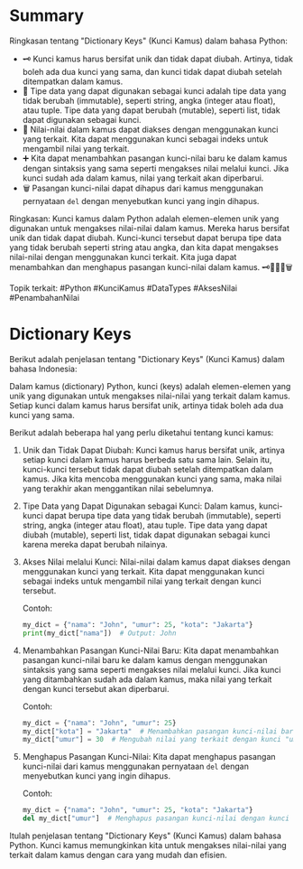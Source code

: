# Summary

Ringkasan tentang "Dictionary Keys" (Kunci Kamus) dalam bahasa Python:

- 🗝️ Kunci kamus harus bersifat unik dan tidak dapat diubah. Artinya, tidak boleh ada dua kunci yang sama, dan kunci tidak dapat diubah setelah ditempatkan dalam kamus.
- 🔢 Tipe data yang dapat digunakan sebagai kunci adalah tipe data yang tidak berubah (immutable), seperti string, angka (integer atau float), atau tuple. Tipe data yang dapat berubah (mutable), seperti list, tidak dapat digunakan sebagai kunci.
- 📖 Nilai-nilai dalam kamus dapat diakses dengan menggunakan kunci yang terkait. Kita dapat menggunakan kunci sebagai indeks untuk mengambil nilai yang terkait.
- ➕ Kita dapat menambahkan pasangan kunci-nilai baru ke dalam kamus dengan sintaksis yang sama seperti mengakses nilai melalui kunci. Jika kunci sudah ada dalam kamus, nilai yang terkait akan diperbarui.
- 🗑️ Pasangan kunci-nilai dapat dihapus dari kamus menggunakan pernyataan `del` dengan menyebutkan kunci yang ingin dihapus.

Ringkasan: Kunci kamus dalam Python adalah elemen-elemen unik yang digunakan untuk mengakses nilai-nilai dalam kamus. Mereka harus bersifat unik dan tidak dapat diubah. Kunci-kunci tersebut dapat berupa tipe data yang tidak berubah seperti string atau angka, dan kita dapat mengakses nilai-nilai dengan menggunakan kunci terkait. Kita juga dapat menambahkan dan menghapus pasangan kunci-nilai dalam kamus. 🗝️🔢📖➕🗑️

Topik terkait: #Python #KunciKamus #DataTypes #AksesNilai #PenambahanNilai

# Dictionary Keys

Berikut adalah penjelasan tentang "Dictionary Keys" (Kunci Kamus) dalam bahasa Indonesia:

Dalam kamus (dictionary) Python, kunci (keys) adalah elemen-elemen yang unik yang digunakan untuk mengakses nilai-nilai yang terkait dalam kamus. Setiap kunci dalam kamus harus bersifat unik, artinya tidak boleh ada dua kunci yang sama.

Berikut adalah beberapa hal yang perlu diketahui tentang kunci kamus:

1. Unik dan Tidak Dapat Diubah:
   Kunci kamus harus bersifat unik, artinya setiap kunci dalam kamus harus berbeda satu sama lain. Selain itu, kunci-kunci tersebut tidak dapat diubah setelah ditempatkan dalam kamus. Jika kita mencoba menggunakan kunci yang sama, maka nilai yang terakhir akan menggantikan nilai sebelumnya.

2. Tipe Data yang Dapat Digunakan sebagai Kunci:
   Dalam kamus, kunci-kunci dapat berupa tipe data yang tidak berubah (immutable), seperti string, angka (integer atau float), atau tuple. Tipe data yang dapat diubah (mutable), seperti list, tidak dapat digunakan sebagai kunci karena mereka dapat berubah nilainya.

3. Akses Nilai melalui Kunci:
   Nilai-nilai dalam kamus dapat diakses dengan menggunakan kunci yang terkait. Kita dapat menggunakan kunci sebagai indeks untuk mengambil nilai yang terkait dengan kunci tersebut.

   Contoh:
   ```python
   my_dict = {"nama": "John", "umur": 25, "kota": "Jakarta"}
   print(my_dict["nama"])  # Output: John
   ```

4. Menambahkan Pasangan Kunci-Nilai Baru:
   Kita dapat menambahkan pasangan kunci-nilai baru ke dalam kamus dengan menggunakan sintaksis yang sama seperti mengakses nilai melalui kunci. Jika kunci yang ditambahkan sudah ada dalam kamus, maka nilai yang terkait dengan kunci tersebut akan diperbarui.

   Contoh:
   ```python
   my_dict = {"nama": "John", "umur": 25}
   my_dict["kota"] = "Jakarta"  # Menambahkan pasangan kunci-nilai baru
   my_dict["umur"] = 30  # Mengubah nilai yang terkait dengan kunci "umur"
   ```

5. Menghapus Pasangan Kunci-Nilai:
   Kita dapat menghapus pasangan kunci-nilai dari kamus menggunakan pernyataan `del` dengan menyebutkan kunci yang ingin dihapus.

   Contoh:
   ```python
   my_dict = {"nama": "John", "umur": 25, "kota": "Jakarta"}
   del my_dict["umur"]  # Menghapus pasangan kunci-nilai dengan kunci "umur"
   ```

Itulah penjelasan tentang "Dictionary Keys" (Kunci Kamus) dalam bahasa Python. Kunci kamus memungkinkan kita untuk mengakses nilai-nilai yang terkait dalam kamus dengan cara yang mudah dan efisien.